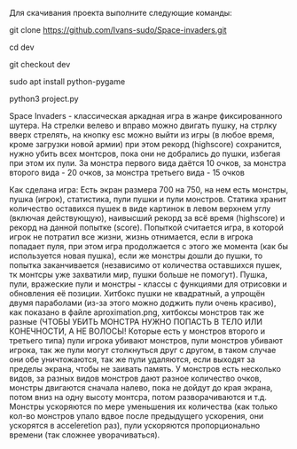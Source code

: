 Для скачивания проекта выполните следующие команды:

git clone https://github.com/Ivans-sudo/Space-invaders.git

cd dev

git checkout dev

sudo apt install python-pygame

python3 project.py


Space Invaders - классическая аркадная игра в жанре фиксированного шутера. На стрелки велево и вправо можно двигать пушку, на стрлку вверх стрелять, на кнопку esc можно выйти из игры (в любое время, кроме загрузки новой армии) при этом рекорд (highscore) сохранится, нужно убить всех монтсров, пока они не добрались до пушки, избегая при этом их пули. За монстра первого вида даётся 10 очков, за монстра второго вида - 20 очков, за монстра третьего вида - 15 очков


Как сделана игра:
Есть экран размера 700 на 750, на нем есть монстры, пушка (игрок), статистика, пули пушки и пули монстров. Статика хранит количество оставихся пушек в виде картинок в левом верхнем углу (включая действующую), наивысший рекорд за всё время (highscore) и рекорд на данной попытке (score). Попыткой считается игра, в которой игрок не потратил все жизни, жизнь отнимается, если в игрока попадает пуля, при этом игра продолжается с этого же момента (как бы используется новая пушка), если же монстры дошли до пушки, то попытка заканчивается (независимо от количества оставшихся пушек, тк монтсры уже захватили мир, пушки больше не помогут). Пушка, пули, вражеские пули и монстры - классы с функциями для отрисовки и обновления её позиции. Хитбокс пушки не квадратный, а упрощён двумя параболами (из-за этого можно доджить пули очень красиво), как показано в файле aproximation.png, хитбоксы монстров так же разные (ЧТОБЫ УБИТЬ МОНСТРА НУЖНО ПОПАСТЬ В ТЕЛО ИЛИ КОНЕЧНОСТИ, А НЕ ВОЛОСЫ! Которые есть у монстров второго и третьего типа) пули игрока убивают монстров, пули монстров убивают игрока, так же пули могут столкнуться друг с другом, в таком случае они обе уничтожаются, так же пули удаляются, если выходят за пределы экрана, чтобы не заивать память. У монстров есть несколько видов, за разных видов монстров дают разное количество очков, монстры двигаются сначала налево, пока не дойдут до края экрана, потом вниз на одну высоту монтсра, потом разворачиваются и т.д. Монстры ускоряются по мере уменьшения их количества (как только кол-во монстров упало вдвое после предыдущего ускорения, они ускорятся в acceleretion раз), пули ускоряются пропорционально времени (так сложнее уворачиваться).

